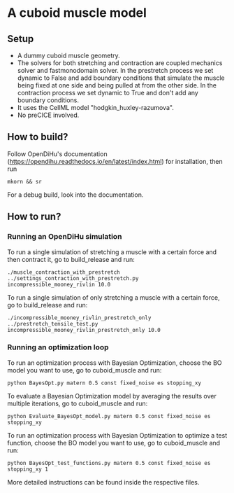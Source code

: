 # A cuboid muscle model

## Setup
- A dummy cuboid muscle geometry. 
- The solvers for both stretching and contraction are coupled mechanics solver and fastmonodomain solver. In the prestretch process we set dynamic to False and add boundary conditions that simulate the muscle being fixed at one side and being pulled at from the other side. In the contraction process we set dynamic to True and don't add any boundary conditions. 
- It uses the CellML model "hodgkin_huxley-razumova".
- No preCICE involved. 

## How to build?
Follow OpenDiHu's documentation (https://opendihu.readthedocs.io/en/latest/index.html) for installation, then run 
```
mkorn && sr
```
For a debug build, look into the documentation. 

## How to run?

### Running an OpenDiHu simulation
To run a single simulation of stretching a muscle with a certain force and then contract it, go to build_release and run:

```
./muscle_contraction_with_prestretch ../settings_contraction_with_prestretch.py incompressible_mooney_rivlin 10.0
```
To run a single simulation of only stretching a muscle with a certain force, go to build_release and run:
```
./incompressible_mooney_rivlin_prestretch_only ../prestretch_tensile_test.py incompressible_mooney_rivlin_prestretch_only 10.0
```
### Running an optimization loop

To run an optimization process with Bayesian Optimization, choose the BO model you want to use, go to cuboid_muscle and run:
```
python BayesOpt.py matern 0.5 const fixed_noise es stopping_xy
```
To evaluate a Bayesian Optimization model by averaging the results over multiple iterations, go to cuboid_muscle and run:
```
python Evaluate_BayesOpt_model.py matern 0.5 const fixed_noise es stopping_xy
```
To run an optimization process with Bayesian Optimization to optimize a test function, choose the BO model you want to use, go to cuboid_muscle and run:
```
python BayesOpt_test_functions.py matern 0.5 const fixed_noise es stopping_xy 1
```
More detailed instructions can be found inside the respective files.
